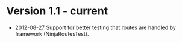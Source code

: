 Version 1.1 - current
=====================

 * 2012-08-27 Support for better testing that routes are handled by framework (NinjaRoutesTest).